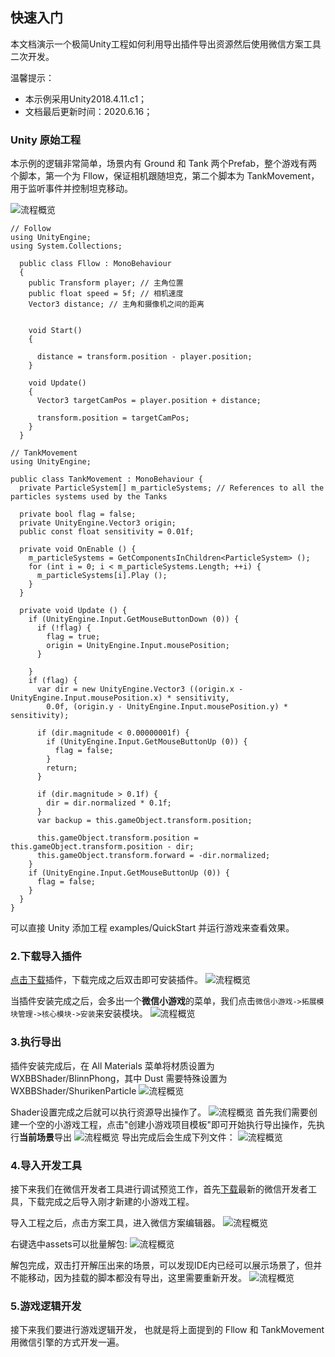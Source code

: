 ## 快速入门
本文档演示一个极简Unity工程如何利用导出插件导出资源然后使用微信方案工具二次开发。

温馨提示：
* 本示例采用Unity2018.4.11.c1；
* 文档最后更新时间：2020.6.16；

### Unity 原始工程
本示例的逻辑非常简单，场景内有 Ground 和 Tank 两个Prefab，整个游戏有两个脚本，第一个为 Fllow，保证相机跟随坦克，第二个脚本为 TankMovement，用于监听事件并控制坦克移动。

![流程概览](./image/quickstart1.png)
```
// Follow
using UnityEngine;
using System.Collections;

  public class Fllow : MonoBehaviour
  {
    public Transform player; // 主角位置
    public float speed = 5f; // 相机速度   
    Vector3 distance; // 主角和摄像机之间的距离                   


    void Start()
    {
     
      distance = transform.position - player.position;
    }

    void Update()
    {
      Vector3 targetCamPos = player.position + distance;

      transform.position = targetCamPos;
    }
  }

```

```
// TankMovement
using UnityEngine;

public class TankMovement : MonoBehaviour {
  private ParticleSystem[] m_particleSystems; // References to all the particles systems used by the Tanks

  private bool flag = false;
  private UnityEngine.Vector3 origin;
  public const float sensitivity = 0.01f;

  private void OnEnable () {
    m_particleSystems = GetComponentsInChildren<ParticleSystem> ();
    for (int i = 0; i < m_particleSystems.Length; ++i) {
      m_particleSystems[i].Play ();
    }
  }

  private void Update () {
    if (UnityEngine.Input.GetMouseButtonDown (0)) {
      if (!flag) {
        flag = true;
        origin = UnityEngine.Input.mousePosition;
      }

    }
    if (flag) {
      var dir = new UnityEngine.Vector3 ((origin.x - UnityEngine.Input.mousePosition.x) * sensitivity,
        0.0f, (origin.y - UnityEngine.Input.mousePosition.y) * sensitivity);

      if (dir.magnitude < 0.00000001f) {
        if (UnityEngine.Input.GetMouseButtonUp (0)) {
          flag = false;
        }
        return;
      }

      if (dir.magnitude > 0.1f) {
        dir = dir.normalized * 0.1f;
      }
      var backup = this.gameObject.transform.position;

      this.gameObject.transform.position = this.gameObject.transform.position - dir;
      this.gameObject.transform.forward = -dir.normalized;
    }
    if (UnityEngine.Input.GetMouseButtonUp (0)) {
      flag = false;
    }
  }
}
```
可以直接 Unity 添加工程 examples/QuickStart 并运行游戏来查看效果。

### 2.下载导入插件

[点击下载](https://dldir1.qq.com/WechatWebDev/plugins/BeefBallEngine-unitytool/1.0.0/UnityTool.unitypackage)插件，下载完成之后双击即可安装插件。
![流程概览](./image/quickstart2.png)

当插件安装完成之后，会多出一个**微信小游戏**的菜单，我们点击`微信小游戏->拓展模块管理->核心模块->安装`来安装模块。
![流程概览](./image/quickstart3.png)

### 3.执行导出
插件安装完成后，在 All Materials 菜单将材质设置为 WXBBShader/BlinnPhong，其中 Dust 需要特殊设置为 WXBBShader/ShurikenParticle
 ![流程概览](./image/quickstart9.png)

Shader设置完成之后就可以执行资源导出操作了。
 ![流程概览](./image/quickstart4.png)
首先我们需要创建一个空的小游戏工程，点击"创建小游戏项目模板"即可开始执行导出操作，先执行**当前场景**导出
![流程概览](./image/quickstart5.png)
导出完成后会生成下列文件：
![流程概览](./image/quickstart6.png)

### 4.导入开发工具
接下来我们在微信开发者工具进行调试预览工作，首先[下载](https://developers.weixin.qq.com/miniprogram/dev/devtools/nightly.html)最新的微信开发者工具，下载完成之后导入刚才新建的小游戏工程。

导入工程之后，点击方案工具，进入微信方案编辑器。
![流程概览](./image/quickstart7.png)

右键选中assets可以批量解包:
![流程概览](./image/quickstart8.png)

解包完成，双击打开解压出来的场景，可以发现IDE内已经可以展示场景了，但并不能移动，因为挂载的脚本都没有导出，这里需要重新开发。
![流程概览](./image/quickstart10.png)

### 5.游戏逻辑开发
接下来我们要进行游戏逻辑开发， 也就是将上面提到的 Fllow 和 TankMovement 用微信引擎的方式开发一遍。
